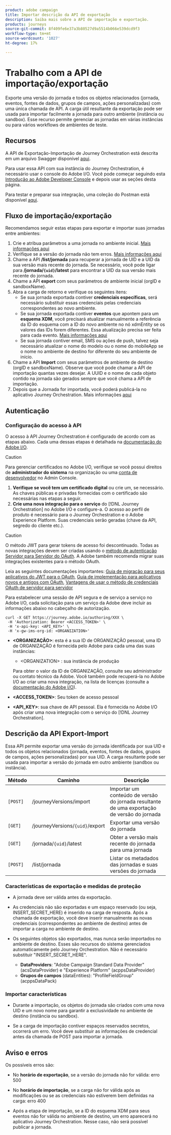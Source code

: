 ```yaml
---
product: adobe campaign
title: Importar descrição da API de exportação
description: Saiba mais sobre a API de importação e exportação.
products: journeys
source-git-commit: 8f409fe6e37a3b80527d9a5514b066e539dcd9f3
workflow-type: tm+mt
source-wordcount: '1027'
ht-degree: 17%

---
```



# Trabalho com a API de importação/exportação

Exporte uma versão do jornada e todos os objetos relacionados (jornada, eventos, fontes de dados, grupos de campos, ações personalizadas) com uma única chamada de API. A carga útil resultante da exportação pode ser usada para importar facilmente a jornada para outro ambiente (instância ou sandbox).
Esse recurso permite gerenciar as jornadas em várias instâncias ou para vários workflows de ambientes de teste.


## Recursos

A API de Exportação-Importação de Journey Orchestration está descrita em um arquivo Swagger disponível [aqui](https://adobedocs.github.io/JourneyAPI/docs/).

Para usar essa API com sua instância do Journey Orchestration, é necessário usar o console do Adobe I/O. Você pode começar seguindo esta [Introdução ao Adobe Developer Console](https://www.adobe.io/apis/experienceplatform/console/docs.html#!AdobeDocs/adobeio-console/master/getting-started.md) e depois usar as seções desta página.

Para testar e preparar sua integração, uma coleção do Postman está disponível [aqui](https://raw.githubusercontent.com/AdobeDocs/JourneyAPI/master/postman-collections/Journey-Orchestration_Export-import-API_postman-collection.json).


## Fluxo de importação/exportação

Recomendamos seguir estas etapas para exportar e importar suas jornadas entre ambientes:

1. Crie e atribua parâmetros a uma jornada no ambiente inicial. [Mais informações aqui](https://experienceleague.adobe.com/docs/journeys/using/building-journeys/about-journey-building/journey.html)
1. Verifique se a versão do jornada não tem erros. [Mais informações aqui](https://experienceleague.adobe.com/docs/journeys/using/building-journeys/testing-the-journey.html)
1. Chame a API **/list/jornada** para recuperar a jornada de UID e a UID da sua versão mais recente do jornada. Se necessário, você pode ligar para **/jornada/`{uid}`/latest** para encontrar a UID da sua versão mais recente do jornada.
1. Chame a API **export** com seus parâmetros de ambiente inicial (orgID e sandboxName).
1. Abra a carga de retorno e verifique os seguintes itens:
   * Se sua jornada exportada contiver **credenciais específicas**, será necessário substituir essas credenciais pelas credenciais correspondentes ao novo ambiente.
   * Se sua jornada exportada contiver **eventos** que apontem para um **esquema XDM**, você precisará atualizar manualmente a referência da ID do esquema com a ID do novo ambiente no nó xdmEntity se os valores das IDs forem diferentes. Essa atualização precisa ser feita para cada evento. [Mais informações aqui](https://experienceleague.adobe.com/docs/journeys/using/events-journeys/experience-event-schema.html)
   * Se sua jornada contiver email, SMS ou ações de push, talvez seja necessário atualizar o nome do modelo ou o nome do mobileApp se o nome no ambiente de destino for diferente do seu ambiente de início.
1. Chame a API **Import** com seus parâmetros de ambiente de destino (orgID e sandboxName). Observe que você pode chamar a API de importação quantas vezes desejar. A UUID e o nome de cada objeto contido na jornada são gerados sempre que você chama a API de importação.
1. Depois que a Jornada for importada, você poderá publicá-la no aplicativo Journey Orchestration. Mais informações [aqui](https://experienceleague.adobe.com/docs/journeys/using/building-journeys/publishing-the-journey.html)


## Autenticação

### Configuração do acesso à API

O acesso à API Journey Orchestration é configurado de acordo com as etapas abaixo. Cada uma dessas etapas é detalhada na [documentação do Adobe I/O](https://www.adobe.io/authentication/auth-methods.html#!AdobeDocs/adobeio-auth/master/AuthenticationOverview/ServiceAccountIntegration.md).

>[!CAUTION]
>
>Para gerenciar certificados no Adobe I/O, verifique se você possui direitos de <b>administrador do sistema</b> na organização ou uma [conta de desenvolvedor](https://helpx.adobe.com/br/enterprise/using/manage-developers.html) no Admin Console.

1. **Verifique se você tem um certificado digital** ou crie um, se necessário. As chaves públicas e privadas fornecidas com o certificado são necessárias nas etapas a seguir.
1. **Crie uma nova integração para o serviço** do [!DNL Journey Orchestration] no Adobe I/O e configure-a. O acesso ao perfil de produto é necessário para o Journey Orchestration e o Adobe Experience Platform. Suas credenciais serão geradas (chave da API, segredo do cliente etc.).

>[!CAUTION]
>
>O método JWT para gerar tokens de acesso foi descontinuado. Todas as novas integrações devem ser criadas usando o [método de autenticação Servidor para Servidor do OAuth](https://experienceleague.adobe.com/docs/experience-platform/landing/platform-apis/api-authentication.html#select-oauth-server-to-server). A Adobe também recomenda migrar suas integrações existentes para o método OAuth.
>
>Leia as seguintes documentações importantes:
>[Guia de migração para seus aplicativos do JWT para o OAuth](https://developer.adobe.com/developer-console/docs/guides/authentication/ServerToServerAuthentication/migration/),
>[Guia de implementação para aplicativos novos e antigos com OAuth](https://developer.adobe.com/developer-console/docs/guides/authentication/ServerToServerAuthentication/implementation/),
>[Vantagens de usar o método de credenciais OAuth de servidor para servidor](https://developer.adobe.com/developer-console/docs/guides/authentication/ServerToServerAuthentication/migration/#why-oauth-server-to-server-credentials)


Para estabelecer uma sessão de API segura e de serviço a serviço no Adobe I/O, cada solicitação para um serviço da Adobe deve incluir as informações abaixo no cabeçalho de autorização.

```
curl -X GET https://journey.adobe.io/authoring/XXX \
 -H 'Authorization: Bearer <ACCESS_TOKEN>' \
 -H 'x-api-key: <API_KEY>' \
 -H 'x-gw-ims-org-id: <ORGANIZATION>'
```

* **&lt;ORGANIZAÇÃO>**: esta é a sua ID de ORGANIZAÇÃO pessoal, uma ID de ORGANIZAÇÃO é fornecida pelo Adobe para cada uma das suas instâncias:

   * &lt;ORGANIZATION> : sua instância de produção

  Para obter o valor da ID de ORGANIZAÇÃO, consulte seu administrador ou contato técnico da Adobe. Você também pode recuperá-la no Adobe I/O ao criar uma nova integração, na lista de licenças (consulte a [documentação do Adobe I/O](https://www.adobe.io/authentication.html)).

* **&lt;ACCESS_TOKEN>**: Seu token de acesso pessoal

* **&lt;API_KEY>**: sua chave de API pessoal. Ela é fornecida no Adobe I/O após criar uma nova integração com o serviço do [!DNL Journey Orchestration].



## Descrição da API Export-Import

Essa API permite exportar uma versão do jornada identificada por sua UID e todos os objetos relacionados (jornada, eventos, fontes de dados, grupos de campos, ações personalizadas) por sua UID.
A carga resultante pode ser usada para importar a versão do jornada em outro ambiente (sandbox ou instância).

| Método | Caminho | Descrição |
|---|---|---|
| `[POST]` | /journeyVersions/import | Importar um conteúdo de versão do jornada resultante de uma exportação de versão do jornada |
| `[GET]` | /journeyVersions/`{uid}`/export | Exportar uma versão do jornada |
| `[GET]` | /jornada/`{uid}`/latest | Obter a versão mais recente do jornada para uma jornada |
| `[POST]` | /list/jornada | Listar os metadados das jornadas e suas versões do jornada |


### Características de exportação e medidas de proteção

* A jornada deve ser válida antes da exportação.

* As credenciais não são exportadas e um espaço reservado (ou seja, INSERT_SECRET_HERE) é inserido na carga de resposta.
Após a chamada de exportação, você deve inserir manualmente as novas credenciais (correspondentes ao ambiente de destino) antes de importar a carga no ambiente de destino.

* Os seguintes objetos são exportados, mas nunca serão importados no ambiente de destino. Esses são recursos do sistema gerenciados automaticamente pelo Journey Orchestration. Não é necessário substituir &quot;INSERT_SECRET_HERE&quot;.
   * **DataProviders**: &quot;Adobe Campaign Standard Data Provider&quot; (acsDataProvider) e &quot;Experience Platform&quot; (acppsDataProvider)
   * **Grupos de campos** (dataEntities): &quot;ProfileFieldGroup&quot; (acppsDataPack)



### Importar características

* Durante a importação, os objetos do jornada são criados com uma nova UID e um novo nome para garantir a exclusividade no ambiente de destino (instância ou sandbox).

* Se a carga de importação contiver espaços reservados secretos, ocorrerá um erro. Você deve substituir as informações de credencial antes da chamada de POST para importar a jornada.

## Aviso e erros

Os possíveis erros são:

* No **horário de exportação**, se a versão do jornada não for válida: erro 500

* No **horário de importação**, se a carga não for válida após as modificações ou se as credenciais não estiverem bem definidas na carga: erro 400

* Após a etapa de importação, se a ID do esquema XDM para seus eventos não for válida no ambiente de destino, um erro aparecerá no aplicativo Journey Orchestration. Nesse caso, não será possível publicar a jornada.